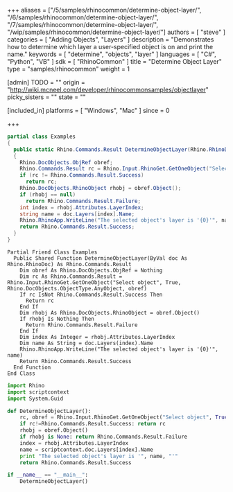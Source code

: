 +++
aliases = ["/5/samples/rhinocommon/determine-object-layer/", "/6/samples/rhinocommon/determine-object-layer/", "/7/samples/rhinocommon/determine-object-layer/", "/wip/samples/rhinocommon/determine-object-layer/"]
authors = [ "steve" ]
categories = [ "Adding Objects", "Layers" ]
description = "Demonstrates how to determine which layer a user-specified object is on and print the name."
keywords = [ "determine", "objects", "layer" ]
languages = [ "C#", "Python", "VB" ]
sdk = [ "RhinoCommon" ]
title = "Determine Object Layer"
type = "samples/rhinocommon"
weight = 1

[admin]
TODO = ""
origin = "http://wiki.mcneel.com/developer/rhinocommonsamples/objectlayer"
picky_sisters = ""
state = ""

[included_in]
platforms = [ "Windows", "Mac" ]
since = 0

+++

<div class="codetab-content" id="cs">

```cs
partial class Examples
{
  public static Rhino.Commands.Result DetermineObjectLayer(Rhino.RhinoDoc doc)
  {
    Rhino.DocObjects.ObjRef obref;
    Rhino.Commands.Result rc = Rhino.Input.RhinoGet.GetOneObject("Select object", true, Rhino.DocObjects.ObjectType.AnyObject, out obref);
    if (rc != Rhino.Commands.Result.Success)
      return rc;
    Rhino.DocObjects.RhinoObject rhobj = obref.Object();
    if (rhobj == null)
      return Rhino.Commands.Result.Failure;
    int index = rhobj.Attributes.LayerIndex;
    string name = doc.Layers[index].Name;
    Rhino.RhinoApp.WriteLine("The selected object's layer is '{0}'", name);
    return Rhino.Commands.Result.Success;
  }
}
```

</div>


<div class="codetab-content" id="vb">

```vbnet
Partial Friend Class Examples
  Public Shared Function DetermineObjectLayer(ByVal doc As Rhino.RhinoDoc) As Rhino.Commands.Result
	Dim obref As Rhino.DocObjects.ObjRef = Nothing
	Dim rc As Rhino.Commands.Result = Rhino.Input.RhinoGet.GetOneObject("Select object", True, Rhino.DocObjects.ObjectType.AnyObject, obref)
	If rc IsNot Rhino.Commands.Result.Success Then
	  Return rc
	End If
	Dim rhobj As Rhino.DocObjects.RhinoObject = obref.Object()
	If rhobj Is Nothing Then
	  Return Rhino.Commands.Result.Failure
	End If
	Dim index As Integer = rhobj.Attributes.LayerIndex
	Dim name As String = doc.Layers(index).Name
	Rhino.RhinoApp.WriteLine("The selected object's layer is '{0}'", name)
	Return Rhino.Commands.Result.Success
  End Function
End Class
```

</div>


<div class="codetab-content" id="py">

```python
import Rhino
import scriptcontext
import System.Guid

def DetermineObjectLayer():
    rc, obref = Rhino.Input.RhinoGet.GetOneObject("Select object", True, Rhino.DocObjects.ObjectType.AnyObject)
    if rc!=Rhino.Commands.Result.Success: return rc
    rhobj = obref.Object()
    if rhobj is None: return Rhino.Commands.Result.Failure
    index = rhobj.Attributes.LayerIndex
    name = scriptcontext.doc.Layers[index].Name
    print "The selected object's layer is '", name, "'"
    return Rhino.Commands.Result.Success

if __name__ == "__main__":
    DetermineObjectLayer()
```

</div>
